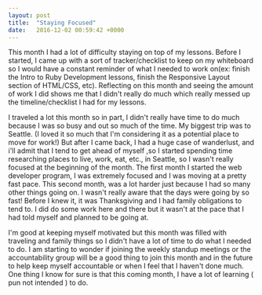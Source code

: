 ```yaml
---
layout: post
title:  "Staying Focused"
date:   2016-12-02 00:59:42 +0000
---
```



This month I had a lot of difficulty staying on top of my lessons. Before I started, I came up with a sort of tracker/checklist to keep on my whiteboard so I would have a constant reminder of what I needed to work on(ex: finish the Intro to Ruby Development lessons, finish the Responsive Layout section of HTML/CSS, etc). Reflecting on this month and seeing the amount of work I did shows me that I didn't really do much which really messed up the timeline/checklist I had for my lessons.

I traveled a lot this month so in part, I didn't really have time to do much because I was so busy and out so much of the time. My biggest trip was to Seattle. (I loved it so much that I'm considering it as a potential place to move for work!) But after I came back, I had a huge case of wanderlust, and i'll admit that I tend to get ahead of myself ,so I started spending time researching places to live, work, eat, etc., in Seattle, so I wasn't really focused at the beginning of the month. The first month I started the web developer program, I was extremely focused and I was moving at a pretty fast pace. This second month, was a lot harder just because I had so many other things going on. I wasn't really aware that the days were going by so fast! Before I knew it, it was Thanksgiving and I had family obligations to tend to. I did do some work here and there but it wasn't at the pace that I had told myself and planned to be going at. 

I'm good at keeping myself motivated but this month was filled with traveling and family things so I didn't have a lot of time to do what I needed to do. I am starting to wonder if joining the weekly standup meetings or the accountability group will be a good thing to join this month and in the future to help keep myself accountable or when I feel that I haven't done much. One thing I know for sure is that this coming month, I have a lot of learning ( pun not intended ) to do.  
